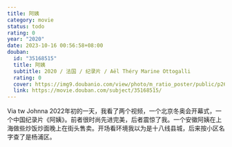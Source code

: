 ```yaml
---
title: 阿姨
category: movie
status: todo
rating: 0
year: "2020"
date: 2023-10-16 00:56:58+08:00
douban:
  id: "35168515"
  title: 阿姨
  subtitle: 2020 / 法国 / 纪录片 / Aël Théry Marine Ottogalli
  rating: 0
  cover: https://img9.doubanio.com/view/photo/m_ratio_poster/public/p2616361414.jpg
  link: https://movie.douban.com/subject/35168515/
---
```


Via tw Johnna 2022年初的一天，我看了两个视频，一个北京冬奥会开幕式，一个中国纪录片《阿姨》。前者很时尚先进完美，后者震惊了我。一个安徽阿姨在上海做些炒饭炒面晚上在街头售卖。开场看环境我以为是十八线县城，后来按小区名字查了是杨浦区。
